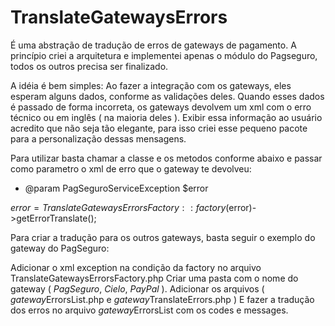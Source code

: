 # TranslateGatewaysErrors

É uma abstração de tradução de erros de gateways de pagamento.
A princípio criei a arquitetura e implementei apenas o módulo do Pagseguro, todos os outros precisa ser finalizado.

A idéia é bem simples:
Ao fazer a integração com os gateways, eles esperam alguns dados, conforme as validações deles.
Quando esses dados é passado de forma incorreta, os gateways devolvem um xml com o erro técnico ou em inglês ( na maioria deles ). Exibir essa informação ao usuário acredito que não seja tão elegante, para isso criei esse pequeno pacote para a personalização dessas mensagens.

Para utilizar basta chamar a classe e os metodos conforme abaixo e passar como parametro o xml de erro que o gateway te devolveu:

* @param PagSeguroServiceException $error

$error = TranslateGatewaysErrorsFactory::factory($error)->getErrorTranslate();


Para criar a tradução para os outros gateways, basta seguir o exemplo do gateway do PagSeguro:

Adicionar o xml exception na condição da factory no arquivo TranslateGatewaysErrorsFactory.php
Criar uma pasta com o nome do gateway ( *PagSeguro*, *Cielo*, *PayPal* ).
Adicionar os arquivos ( *gateway*ErrorsList.php e *gateway*TranslateErrors.php )
E fazer a tradução dos erros no arquivo *gateway*ErrorsList com os codes e messages.
